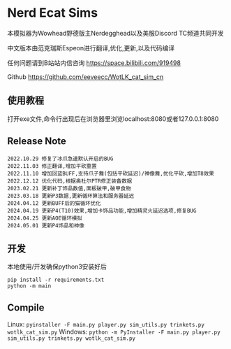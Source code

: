 # Nerd Ecat Sims

本模拟器为Wowhead野德版主Nerdegghead以及美服Discord TC频道共同开发

中文版本由范克瑞斯Espeon进行翻译,优化,更新,以及代码编译

任何问题请到B站站内信咨询 https://space.bilibili.com/919498

Github https://github.com/eeveecc/WotLK_cat_sim_cn

## 使用教程

打开exe文件,命令行出现后在浏览器里浏览localhost:8080或者127.0.0.1:8080

## Release Note

```
2022.10.29 修复了冰爪急速默认开启的BUG
2022.11.03 修正翻译,增加平砍重置
2022.11.10 增加回蓝BUFF,支持爪子舞(包括平砍延迟)/神像舞,优化平砍,增加T8效果
2022.12.12 优化代码,根据奥杜尔PTR修正装备数据
2023.02.21 更新补丁饰品数值,面板破甲,破甲食物
2023.03.18 更新P3数据,更新循环算法和服务器延迟
2024.04.12 更新BUFF后的猫循环优化
2024.04.19 更新P4(T10)效果,增加卡饰品功能,增加精灵火延迟选项,修复BUG
2024.04.25 更新AOE循环模拟
2024.05.01 更新P4饰品和神像
```

## 开发

本地使用/开发确保python3安装好后
```
pip install -r requirements.txt
python -m main
```

## Compile

Linux: `pyinstaller -F main.py player.py sim_utils.py trinkets.py wotlk_cat_sim.py`
Windows: `python -m PyInstaller -F main.py player.py sim_utils.py trinkets.py wotlk_cat_sim.py`